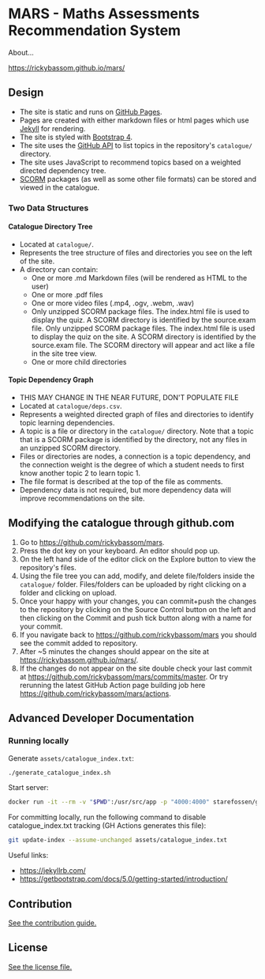 
# MARS - Maths Assessments Recommendation System

About...

https://rickybassom.github.io/mars/

## Design
* The site is static and runs on [GitHub Pages](https://pages.github.com/).
* Pages are created with either markdown files or html pages which use [Jekyll](https://docs.github.com/en/pages/setting-up-a-github-pages-site-with-jekyll) for rendering.
* The site is styled with [Bootstrap 4](https://getbootstrap.com/docs/4.0/getting-started/introduction/).
* The site uses the [GitHub API](https://docs.github.com/en/rest) to list topics in the repository's `catalogue/` directory.
* The site uses JavaScript to recommend topics based on a weighted directed dependency tree.
* [SCORM](https://scorm.com/) packages (as well as some other file formats) can be stored and viewed in the catalogue.

### Two Data Structures
#### Catalogue Directory Tree
* Located at `catalogue/`.
* Represents the tree structure of files and directories you see on the left of the site.
* A directory can contain:
  * One or more .md Markdown files (will be rendered as HTML to the user)
  * One or more .pdf files
  * One or more video files (.mp4, .ogv, .webm, .wav)
  * Only unzipped SCORM package files. The index.html file is used to display the quiz. A SCORM directory is identified by the source.exam file. Only unzipped SCORM package files. The index.html file is used to display the quiz on the site. A SCORM directory is identified by the source.exam file. The SCORM directory will appear and act like a file in the site tree view.
  * One or more child directories

#### Topic Dependency Graph
* THIS MAY CHANGE IN THE NEAR FUTURE, DON'T POPULATE FILE
* Located at `catalogue/deps.csv`.
* Represents a weighted directed graph of files and directories to identify topic learning dependencies.
* A topic is a file or directory in the `catalogue/` directory. Note that a topic that is a SCORM package is identified by the directory, not any files in an unzipped SCORM directory.
* Files or directories are nodes, a connection is a topic dependency, and the connection weight is the degree of which a student needs to first know another topic 2 to learn topic 1.
* The file format is described at the top of the file as comments.
* Dependency data is not required, but more dependency data will improve recommendations on the site.

## Modifying the catalogue through github.com
1. Go to https://github.com/rickybassom/mars.
2. Press the dot key on your keyboard. An editor should pop up.
3. On the left hand side of the editor click on the Explore button to view the repository's files.
4. Using the file tree you can add, modify, and delete file/folders inside the `catalogue/` folder. Files/folders can be uploaded by right clicking on a folder and clicking on upload.
5. Once your happy with your changes, you can commit+push the changes to the repository by clicking on the Source Control button on the left and then clicking on the Commit and push tick button along with a name for your commit.
6. If you navigate back to https://github.com/rickybassom/mars you should see the commit added to repository.
7. After ~5 minutes the changes should appear on the site at https://rickybassom.github.io/mars/.
8. If the changes do not appear on the site double check your last commit at https://github.com/rickybassom/mars/commits/master. Or try rerunning the latest GitHub Action page building job here https://github.com/rickybassom/mars/actions.

## Advanced Developer Documentation

### Running locally
Generate `assets/catalogue_index.txt`:
```sh
./generate_catalogue_index.sh
```

Start server:
```sh
docker run -it --rm -v "$PWD":/usr/src/app -p "4000:4000" starefossen/github-pages
```

For committing locally, run the following command to disable catalogue_index.txt tracking (GH Actions generates this file):
```sh
git update-index --assume-unchanged assets/catalogue_index.txt
```

Useful links:
- https://jekyllrb.com/
- https://getbootstrap.com/docs/5.0/getting-started/introduction/

## Contribution

[See the contribution guide.](./CONTRIBUTING.md)

## License

[See the license file.](./LICENSE.md)
